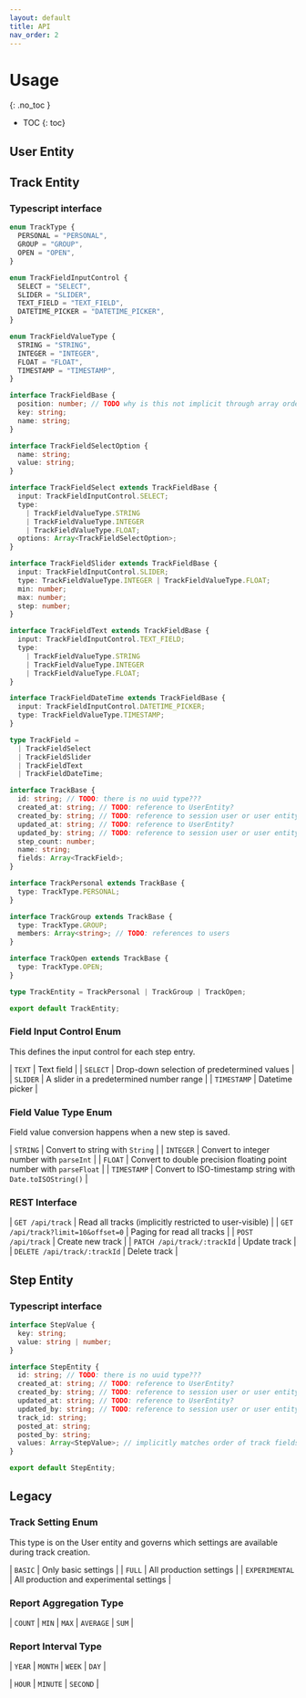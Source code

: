 ```yaml
---
layout: default
title: API
nav_order: 2
---
```


<!-- prettier-ignore-start -->
# Usage
{: .no_toc }
<!-- prettier-ignore-end -->

<!-- prettier-ignore -->
- TOC
{: toc}

## User Entity

## Track Entity

### Typescript interface

```typescript
enum TrackType {
  PERSONAL = "PERSONAL",
  GROUP = "GROUP",
  OPEN = "OPEN",
}

enum TrackFieldInputControl {
  SELECT = "SELECT",
  SLIDER = "SLIDER",
  TEXT_FIELD = "TEXT_FIELD",
  DATETIME_PICKER = "DATETIME_PICKER",
}

enum TrackFieldValueType {
  STRING = "STRING",
  INTEGER = "INTEGER",
  FLOAT = "FLOAT",
  TIMESTAMP = "TIMESTAMP",
}

interface TrackFieldBase {
  position: number; // TODO why is this not implicit through array ordering?
  key: string;
  name: string;
}

interface TrackFieldSelectOption {
  name: string;
  value: string;
}

interface TrackFieldSelect extends TrackFieldBase {
  input: TrackFieldInputControl.SELECT;
  type:
    | TrackFieldValueType.STRING
    | TrackFieldValueType.INTEGER
    | TrackFieldValueType.FLOAT;
  options: Array<TrackFieldSelectOption>;
}

interface TrackFieldSlider extends TrackFieldBase {
  input: TrackFieldInputControl.SLIDER;
  type: TrackFieldValueType.INTEGER | TrackFieldValueType.FLOAT;
  min: number;
  max: number;
  step: number;
}

interface TrackFieldText extends TrackFieldBase {
  input: TrackFieldInputControl.TEXT_FIELD;
  type:
    | TrackFieldValueType.STRING
    | TrackFieldValueType.INTEGER
    | TrackFieldValueType.FLOAT;
}

interface TrackFieldDateTime extends TrackFieldBase {
  input: TrackFieldInputControl.DATETIME_PICKER;
  type: TrackFieldValueType.TIMESTAMP;
}

type TrackField =
  | TrackFieldSelect
  | TrackFieldSlider
  | TrackFieldText
  | TrackFieldDateTime;

interface TrackBase {
  id: string; // TODO: there is no uuid type???
  created_at: string; // TODO: reference to UserEntity?
  created_by: string; // TODO: reference to session user or user entity?
  updated_at: string; // TODO: reference to UserEntity?
  updated_by: string; // TODO: reference to session user or user entity?
  step_count: number;
  name: string;
  fields: Array<TrackField>;
}

interface TrackPersonal extends TrackBase {
  type: TrackType.PERSONAL;
}

interface TrackGroup extends TrackBase {
  type: TrackType.GROUP;
  members: Array<string>; // TODO: references to users
}

interface TrackOpen extends TrackBase {
  type: TrackType.OPEN;
}

type TrackEntity = TrackPersonal | TrackGroup | TrackOpen;

export default TrackEntity;
```

### Field Input Control Enum

This defines the input control for each step entry.

| `TEXT` | Text field |
| `SELECT` | Drop-down selection of predetermined values |
| `SLIDER` | A slider in a predetermined number range |
| `TIMESTAMP` | Datetime picker |

### Field Value Type Enum

Field value conversion happens when a new step is saved.

| `STRING` | Convert to string with `String` |
| `INTEGER` | Convert to integer number with `parseInt` |
| `FLOAT` | Convert to double precision floating point number with `parseFloat` |
| `TIMESTAMP` | Convert to ISO-timestamp string with `Date.toISOString()` |

### REST Interface

| `GET /api/track` | Read all tracks (implicitly restricted to user-visible) |
| `GET /api/track?limit=10&offset=0` | Paging for read all tracks |
| `POST /api/track` | Create new track |
| `PATCH /api/track/:trackId` | Update track |
| `DELETE /api/track/:trackId` | Delete track |

## Step Entity

### Typescript interface

```typescript
interface StepValue {
  key: string;
  value: string | number;
}

interface StepEntity {
  id: string; // TODO: there is no uuid type???
  created_at: string; // TODO: reference to UserEntity?
  created_by: string; // TODO: reference to session user or user entity?
  updated_at: string; // TODO: reference to UserEntity?
  updated_by: string; // TODO: reference to session user or user entity?
  track_id: string;
  posted_at: string;
  posted_by: string;
  values: Array<StepValue>; // implicitly matches order of track fields, this way key is not really needed
}

export default StepEntity;
```

## Legacy

### Track Setting Enum

This type is on the User entity and governs which settings are available during track creation.

| `BASIC` | Only basic settings |
| `FULL` | All production settings |
| `EXPERIMENTAL` | All production and experimental settings |

### Report Aggregation Type

| `COUNT` | `MIN` | `MAX` | `AVERAGE` | `SUM` |

### Report Interval Type

| `YEAR` | `MONTH` | `WEEK` | `DAY` |

| `HOUR` | `MINUTE` | `SECOND` |

<!--
### [TODO] Field Display Type

This defines the way the field information is displayed to the user.
For example if we know a field to be currency, we could add a suffix here so that instead of just the number they see `123,00€`.

- `CURRENCY?`
-->
